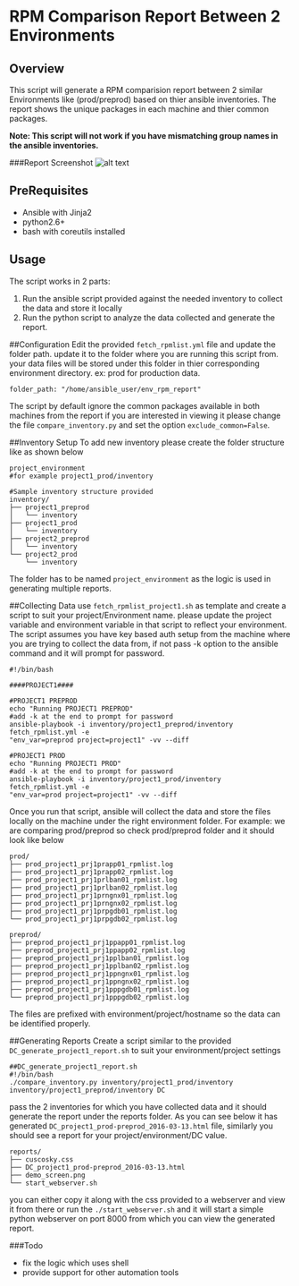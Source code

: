 RPM Comparison Report Between 2 Environments
======

Overview
------
This script will generate a RPM comparision report between 2 similar Environments
like (prod/preprod) based on thier ansible inventories. The report shows the
unique packages in each machine and thier common packages.

**Note: This script will not work if you have mismatching group names in the ansible inventories.**

###Report Screenshot
![alt text][screenshot]

[screenshot]:
https://github.com/tuxfight3r/env_rpm_report/raw/master/reports/demo_screen.png
"Report Screenshot"

PreRequisites
------
* Ansible with Jinja2
* python2.6+
* bash with coreutils installed

Usage
------
The script works in 2 parts:

1. Run the ansible script provided against the needed inventory to collect the data and store it locally
2. Run the python script to analyze the data collected and generate the report.

##Configuration
Edit the provided `fetch_rpmlist.yml` file and update the folder path. update
it to the folder where you are running this script from. your data files will be
stored under this folder in thier corresponding environment directory. ex: prod
for production data.
```
folder_path: "/home/ansible_user/env_rpm_report"
```
The script by default ignore the common packages available in both machines
from the report if you are interested in viewing it please change the
file `compare_inventory.py` and set the option `exclude_common=False`.

##Inventory Setup
To add new inventory please create the folder structure like as shown below
```
project_environment
#for example project1_prod/inventory 

#Sample inventory structure provided
inventory/
├── project1_preprod
│   └── inventory
├── project1_prod
│   └── inventory
├── project2_preprod
│   └── inventory
└── project2_prod
    └── inventory

```
The folder has to be named `project_environment` as the logic is used in
generating multiple reports. 

##Collecting Data
use `fetch_rpmlist_project1.sh` as template and create a script to suit your
project/Environment name. please update the project variable and environment variable in
that script to reflect your environment. The script assumes you have key based
auth setup from the machine where you are trying to collect the data from, if
not pass -k option to the ansible command and it will prompt for password.

```
#!/bin/bash

####PROJECT1####

#PROJECT1 PREPROD
echo "Running PROJECT1 PREPROD"
#add -k at the end to prompt for password
ansible-playbook -i inventory/project1_preprod/inventory fetch_rpmlist.yml -e
"env_var=preprod project=project1" -vv --diff

#PROJECT1 PROD
echo "Running PROJECT1 PROD"
#add -k at the end to prompt for password
ansible-playbook -i inventory/project1_prod/inventory fetch_rpmlist.yml -e
"env_var=prod project=project1" -vv --diff

```

Once you run that script, ansible will collect the data and store the files locally on the machine
under the right environment folder.
For example: we are comparing prod/preprod so check prod/preprod folder and it should look like below
```
prod/
├── prod_project1_prj1prapp01_rpmlist.log
├── prod_project1_prj1prapp02_rpmlist.log
├── prod_project1_prj1prlban01_rpmlist.log
├── prod_project1_prj1prlban02_rpmlist.log
├── prod_project1_prj1prngnx01_rpmlist.log
├── prod_project1_prj1prngnx02_rpmlist.log
├── prod_project1_prj1prpgdb01_rpmlist.log
└── prod_project1_prj1prpgdb02_rpmlist.log

preprod/
├── preprod_project1_prj1ppapp01_rpmlist.log
├── preprod_project1_prj1ppapp02_rpmlist.log
├── preprod_project1_prj1pplban01_rpmlist.log
├── preprod_project1_prj1pplban02_rpmlist.log
├── preprod_project1_prj1ppngnx01_rpmlist.log
├── preprod_project1_prj1ppngnx02_rpmlist.log
├── preprod_project1_prj1pppgdb01_rpmlist.log
└── preprod_project1_prj1pppgdb02_rpmlist.log

```
The files are prefixed with environment/project/hostname so the data can be identified properly.

##Generating Reports
Create a script similar to the provided `DC_generate_project1_report.sh` to suit
your environment/project settings
```
##DC_generate_project1_report.sh 
#!/bin/bash
./compare_inventory.py inventory/project1_prod/inventory inventory/project1_preprod/inventory DC

```
pass the 2 inventories for which you have collected data and it should generate the
report under the reports folder. As you can see below it has generated
`DC_project1_prod-preprod_2016-03-13.html` file, similarly you should see a
report for your project/environment/DC value.

```
reports/
├── cuscosky.css
├── DC_project1_prod-preprod_2016-03-13.html
├── demo_screen.png
└── start_webserver.sh
```

you can either copy it along with the css provided to a webserver and view
it from there or run the `./start_webserver.sh` and it will start a simple 
python webserver on port 8000 from which you can view the generated report.

###Todo
* fix the logic which uses shell
* provide support for other automation tools




